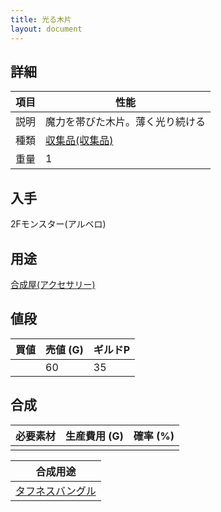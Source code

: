```yaml
---
title: 光る木片
layout: document
---
```

## 詳細


|項目|性能|
|---|---|
|説明|魔力を帯びた木片。薄く光り続ける|
|種類|[収集品(収集品)](収集品(収集品))|
|重量|1|

## 入手

2Fモンスター(アルベロ)

## 用途

[合成屋(アクセサリー)](合成屋(アクセサリー))

## 値段


|買値|売値 (G)|ギルドP|
|---|---|---|
||60|35|

## 合成


|必要素材|生産費用 (G)|確率 (%)|
|---|---|---|
||||


|合成用途|
|---|
|[タフネスバングル](タフネスバングル)|